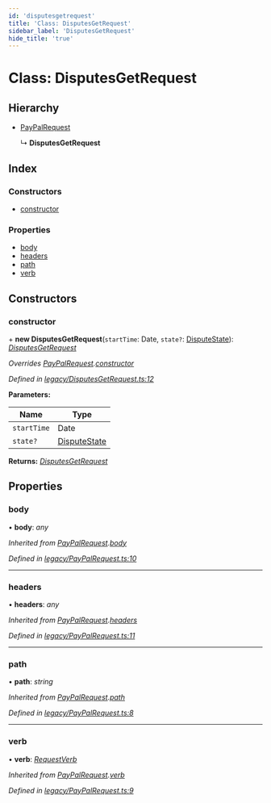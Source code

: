 ```yaml
---
id: 'disputesgetrequest'
title: 'Class: DisputesGetRequest'
sidebar_label: 'DisputesGetRequest'
hide_title: 'true'
---
```


# Class: DisputesGetRequest

## Hierarchy

-   [PayPalRequest](paypalrequest.md)

    ↳ **DisputesGetRequest**

## Index

### Constructors

-   [constructor](disputesgetrequest.md#constructor)

### Properties

-   [body](disputesgetrequest.md#body)
-   [headers](disputesgetrequest.md#headers)
-   [path](disputesgetrequest.md#path)
-   [verb](disputesgetrequest.md#verb)

## Constructors

### constructor

\+ **new DisputesGetRequest**(`startTime`: Date, `state?`: [DisputeState](../globals.md#disputestate)): _[DisputesGetRequest](disputesgetrequest.md)_

_Overrides [PayPalRequest](paypalrequest.md).[constructor](paypalrequest.md#constructor)_

_Defined in [legacy/DisputesGetRequest.ts:12](https://github.com/ELEVATORmedia/paymigo/blob/d7c96a7/src/legacy/DisputesGetRequest.ts#L12)_

**Parameters:**

| Name        | Type                                       |
| ----------- | ------------------------------------------ |
| `startTime` | Date                                       |
| `state?`    | [DisputeState](../globals.md#disputestate) |

**Returns:** _[DisputesGetRequest](disputesgetrequest.md)_

## Properties

### body

• **body**: _any_

_Inherited from [PayPalRequest](paypalrequest.md).[body](paypalrequest.md#body)_

_Defined in [legacy/PayPalRequest.ts:10](https://github.com/ELEVATORmedia/paymigo/blob/d7c96a7/src/legacy/PayPalRequest.ts#L10)_

---

### headers

• **headers**: _any_

_Inherited from [PayPalRequest](paypalrequest.md).[headers](paypalrequest.md#headers)_

_Defined in [legacy/PayPalRequest.ts:11](https://github.com/ELEVATORmedia/paymigo/blob/d7c96a7/src/legacy/PayPalRequest.ts#L11)_

---

### path

• **path**: _string_

_Inherited from [PayPalRequest](paypalrequest.md).[path](paypalrequest.md#path)_

_Defined in [legacy/PayPalRequest.ts:8](https://github.com/ELEVATORmedia/paymigo/blob/d7c96a7/src/legacy/PayPalRequest.ts#L8)_

---

### verb

• **verb**: _[RequestVerb](../globals.md#requestverb)_

_Inherited from [PayPalRequest](paypalrequest.md).[verb](paypalrequest.md#verb)_

_Defined in [legacy/PayPalRequest.ts:9](https://github.com/ELEVATORmedia/paymigo/blob/d7c96a7/src/legacy/PayPalRequest.ts#L9)_
